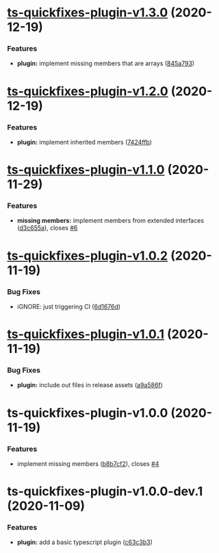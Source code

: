 # [ts-quickfixes-plugin-v1.3.0](https://github.com/tamj0rd2/ts-quickfixes/compare/ts-quickfixes-plugin-v1.2.0...ts-quickfixes-plugin-v1.3.0) (2020-12-19)


### Features

* **plugin:** implement missing members that are arrays ([845a793](https://github.com/tamj0rd2/ts-quickfixes/commit/845a7936b89e30845c3c27e0c3bd8082d1678f89))

# [ts-quickfixes-plugin-v1.2.0](https://github.com/tamj0rd2/ts-quickfixes/compare/ts-quickfixes-plugin-v1.1.0...ts-quickfixes-plugin-v1.2.0) (2020-12-19)


### Features

* **plugin:** implement inherited members ([7424ffb](https://github.com/tamj0rd2/ts-quickfixes/commit/7424ffba3642b23038cad65776dbcfa109ea9872))

# [ts-quickfixes-plugin-v1.1.0](https://github.com/tamj0rd2/ts-quickfixes/compare/ts-quickfixes-plugin-v1.0.2...ts-quickfixes-plugin-v1.1.0) (2020-11-29)


### Features

* **missing members:** implement members from extended interfaces ([d3c655a](https://github.com/tamj0rd2/ts-quickfixes/commit/d3c655aa0d7abb0082d1e5ff90d780e9c8af9d16)), closes [#6](https://github.com/tamj0rd2/ts-quickfixes/issues/6)

# [ts-quickfixes-plugin-v1.0.2](https://github.com/tamj0rd2/ts-quickfixes/compare/ts-quickfixes-plugin-v1.0.1...ts-quickfixes-plugin-v1.0.2) (2020-11-19)


### Bug Fixes

* iGNORE: just triggering CI ([6d1676d](https://github.com/tamj0rd2/ts-quickfixes/commit/6d1676d08fdf030f9328f3b2110d462349cc9ed6))

# [ts-quickfixes-plugin-v1.0.1](https://github.com/tamj0rd2/ts-quickfixes/compare/ts-quickfixes-plugin-v1.0.0...ts-quickfixes-plugin-v1.0.1) (2020-11-19)


### Bug Fixes

* **plugin:** include out files in release assets ([a9a586f](https://github.com/tamj0rd2/ts-quickfixes/commit/a9a586f0ad45d84aba56ba1291848d330ce0753d))

# ts-quickfixes-plugin-v1.0.0 (2020-11-19)


### Features

* implement missing members ([b8b7cf2](https://github.com/tamj0rd2/ts-quickfixes/commit/b8b7cf2329a2be4c008d2c0ae50e66c6b4789ed1)), closes [#4](https://github.com/tamj0rd2/ts-quickfixes/issues/4)

# ts-quickfixes-plugin-v1.0.0-dev.1 (2020-11-09)


### Features

* **plugin:** add a basic typescript plugin ([c63c3b3](https://github.com/tamj0rd2/ts-quickfixes/commit/c63c3b3cb673d67e1892743879716b0d9c20a942))
